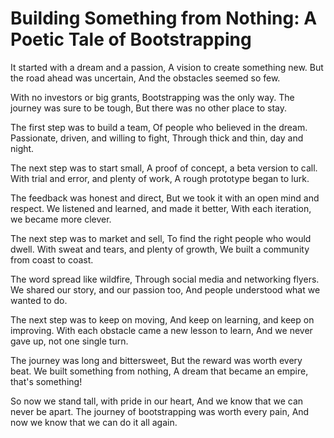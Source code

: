 # Building Something from Nothing: A Poetic Tale of Bootstrapping

It started with a dream and a passion,
A vision to create something new.
But the road ahead was uncertain,
And the obstacles seemed so few.

With no investors or big grants,
Bootstrapping was the only way.
The journey was sure to be tough,
But there was no other place to stay.

The first step was to build a team,
Of people who believed in the dream.
Passionate, driven, and willing to fight,
Through thick and thin, day and night.

The next step was to start small,
A proof of concept, a beta version to call.
With trial and error, and plenty of work,
A rough prototype began to lurk.

The feedback was honest and direct,
But we took it with an open mind and respect.
We listened and learned, and made it better,
With each iteration, we became more clever.

The next step was to market and sell,
To find the right people who would dwell.
With sweat and tears, and plenty of growth,
We built a community from coast to coast.

The word spread like wildfire,
Through social media and networking flyers.
We shared our story, and our passion too,
And people understood what we wanted to do.

The next step was to keep on moving,
And keep on learning, and keep on improving.
With each obstacle came a new lesson to learn,
And we never gave up, not one single turn.

The journey was long and bittersweet,
But the reward was worth every beat.
We built something from nothing,
A dream that became an empire, that's something!

So now we stand tall, with pride in our heart,
And we know that we can never be apart.
The journey of bootstrapping was worth every pain,
And now we know that we can do it all again.